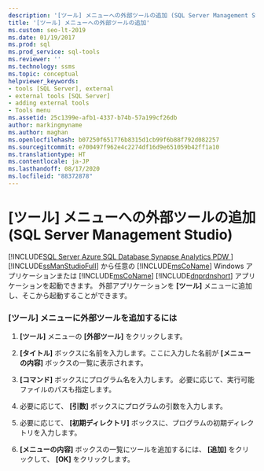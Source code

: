 ```yaml
---
description: '[ツール] メニューへの外部ツールの追加 (SQL Server Management Studio)'
title: '[ツール] メニューへの外部ツールの追加'
ms.custom: seo-lt-2019
ms.date: 01/19/2017
ms.prod: sql
ms.prod_service: sql-tools
ms.reviewer: ''
ms.technology: ssms
ms.topic: conceptual
helpviewer_keywords:
- tools [SQL Server], external
- external tools [SQL Server]
- adding external tools
- Tools menu
ms.assetid: 25c1399e-afb1-4337-b74b-57a199cf26db
author: markingmyname
ms.author: maghan
ms.openlocfilehash: b07250f651776b8315d1cb99f6b88f792d082257
ms.sourcegitcommit: e700497f962e4c2274df16d9e651059b42ff1a10
ms.translationtype: HT
ms.contentlocale: ja-JP
ms.lasthandoff: 08/17/2020
ms.locfileid: "88372878"
---
```

# <a name="add-an-external-tool-to-the-tools-menu-sql-server-management-studio"></a>[ツール] メニューへの外部ツールの追加 (SQL Server Management Studio)
[!INCLUDE[SQL Server Azure SQL Database Synapse Analytics PDW ](../includes/applies-to-version/sql-asdb-asdbmi-asa-pdw.md)]
[!INCLUDE[ssManStudioFull](../includes/ssmanstudiofull-md.md)] から任意の [!INCLUDE[msCoName](../includes/msconame_md.md)] Windows アプリケーションまたは [!INCLUDE[msCoName](../includes/msconame_md.md)] [!INCLUDE[dnprdnshort](../includes/dnprdnshort_md.md)] アプリケーションを起動できます。 外部アプリケーションを **[ツール]** メニューに追加し、そこから起動することができます。  
  
### <a name="to-add-an-external-tool-to-the-tools-menu"></a>[ツール] メニューに外部ツールを追加するには  
  
1.  **[ツール]** メニューの **[外部ツール]** をクリックします。  
  
2.  **[タイトル]** ボックスに名前を入力します。ここに入力した名前が **[メニューの内容]** ボックスの一覧に表示されます。  
  
3.  **[コマンド]** ボックスにプログラム名を入力します。 必要に応じて、実行可能ファイルのパスも指定します。  
  
4.  必要に応じて、 **[引数]** ボックスにプログラムの引数を入力します。  
  
5.  必要に応じて、 **[初期ディレクトリ]** ボックスに、プログラムの初期ディレクトリを入力します。  
  
6.  **[メニューの内容]** ボックスの一覧にツールを追加するには、 **[追加]** をクリックして、 **[OK]** をクリックします。  
  
